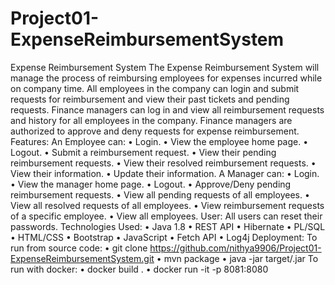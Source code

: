# Project01-ExpenseReimbursementSystem
Expense Reimbursement System
The Expense Reimbursement System will manage the process of reimbursing employees for expenses incurred while on company time. All employees in the company can login and submit requests for reimbursement and view their past tickets and pending requests. Finance managers can log in and view all reimbursement requests and history for all employees in the company. Finance managers are authorized to approve and deny requests for expense reimbursement. 
Features:
An Employee can:
 • Login.
 • View the employee home page.
 • Logout.
 • Submit a reimbursement request. 
• View their pending reimbursement requests.
 • View their resolved reimbursement requests. 
• View their information.
 • Update their information.
 A Manager can: 
• Login.
 • View the manager home page.
 • Logout.
 • Approve/Deny pending reimbursement requests.
 • View all pending requests of all employees. 
• View all resolved requests of all employees. 
• View reimbursement requests of a specific employee. 
• View all employees.
User: All users can reset their passwords.
Technologies Used:
•	Java 1.8 
• REST API
• Hibernate
• PL/SQL 
• HTML/CSS 
• Bootstrap 
• JavaScript
 • Fetch API 
• Log4j
Deployment:
To run from source code:
•	git clone https://github.com/nithya9906/Project01-ExpenseReimbursementSystem.git
•	mvn package
•	java -jar target/<jarfilename>.jar
To run with docker:
•	docker build .
•	docker run -it -p 8081:8080 <imagename>
